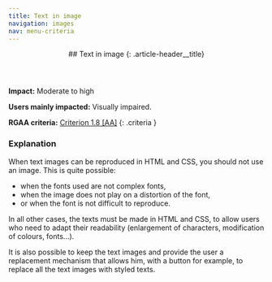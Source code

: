 ```yaml
---
title: Text in image
navigation: images
nav: menu-criteria
---
```


<header>
## Text in image
{: .article-header__title}
</header>

**Impact:** Moderate to high

**Users mainly impacted:** Visually impaired.

**RGAA criteria:** [Criterion 1.8 [AA]](http://disic.github.io/rgaa_referentiel_en/criteria.html#crit-1-8)
{: .criteria }

### Explanation

When text images can be reproduced in HTML and CSS, you should not use an image. This is quite possible:

* when the fonts used are not complex fonts,
* when the image does not play on a distortion of the font,
* or when the font is not difficult to reproduce.

In all other cases, the texts must be made in HTML and CSS, to allow users who need to adapt their readability (enlargement of characters, modification of colours, fonts...).

It is also possible to keep the text images and provide the user a replacement mechanism that allows him, with a button for example, to replace all the text images with styled texts.
